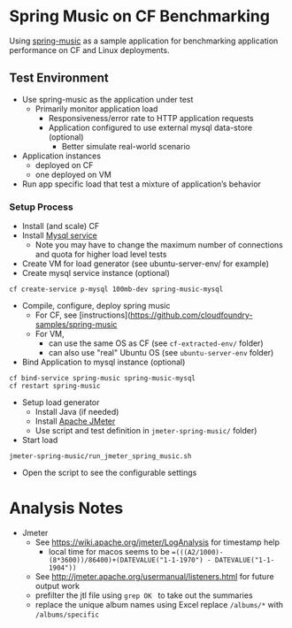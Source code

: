 # Spring Music on CF Benchmarking

Using [spring-music](https://github.com/cloudfoundry-samples/spring-music) as a sample application for benchmarking application performance on CF and Linux deployments.

## Test Environment

* Use spring-music as the application under test
  * Primarily monitor application load
    * Responsiveness/error rate to HTTP application requests
    * Application configured to use external mysql data-store (optional)
      * Better simulate real-world scenario
* Application instances
  * deployed on CF
  * one deployed on VM
* Run app specific load that test a mixture of application’s behavior

### Setup Process

* Install (and scale) CF
* Install [Mysql service](https://network.pivotal.io/products/p-mysql)
  * Note you may have to change the maximum number of connections and quota for higher load level tests 
* Create VM for load generator (see ubuntu-server-env/ for example)
* Create mysql service instance (optional)
```
cf create-service p-mysql 100mb-dev spring-music-mysql
```
* Compile, configure, deploy spring music
  * For CF, see [instructions](https://github.com/cloudfoundry-samples/spring-music
  * For VM,
    * can use the same OS as CF (see ```cf-extracted-env/``` folder)
    * can also use "real" Ubuntu OS (see ```ubuntu-server-env``` folder)
* Bind Application to mysql instance (optional)
```
cf bind-service spring-music spring-music-mysql
cf restart spring-music
```
* Setup load generator
  * Install Java (if needed)
  * Install [Apache JMeter](http://http://jmeter.apache.org/)
  * Use script and test definition in ```jmeter-spring-music/``` folder)
* Start load
```
jmeter-spring-music/run_jmeter_spring_music.sh
```
  * Open the script to see the configurable settings

# Analysis Notes
* Jmeter
    * See https://wiki.apache.org/jmeter/LogAnalysis for timestamp help
        * local time for macos seems to be ```=(((A2/1000)-(8*3600))/86400)+(DATEVALUE("1-1-1970") - DATEVALUE("1-1-1904"))```  
    * See http://jmeter.apache.org/usermanual/listeners.html for future output work
    * prefilter the jtl file using ```grep OK ``` to take out the summaries
    * replace the unique album names using Excel replace ```/albums/*``` with ```/albums/specific```


